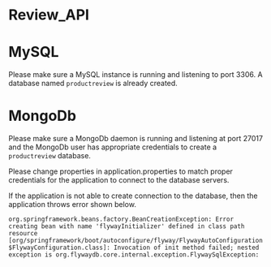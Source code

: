 # Review_API
# MySQL
Please make sure a MySQL instance is running and listening to port 3306.
A database named `productreview` is already created.


# MongoDb
Please make sure a MongoDb daemon is running and listening at port 27017 and the MongoDb user has appropriate credentials to create a `productreview` database.

Please change properties in application.properties to match proper credentials for the application to connect to the database servers.

If the application is not able to create connection to the database, then the application throws error shown below.

`org.springframework.beans.factory.BeanCreationException: Error creating bean with name 'flywayInitializer' defined in class path resource [org/springframework/boot/autoconfigure/flyway/FlywayAutoConfiguration$FlywayConfiguration.class]: Invocation of init method failed; nested exception is org.flywaydb.core.internal.exception.FlywaySqlException:`
